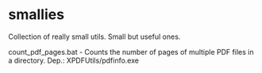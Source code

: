 # smallies
Collection of really small utils. Small but useful ones.

count_pdf_pages.bat - Counts the number of pages of multiple PDF files in a directory. Dep.: XPDFUtils/pdfinfo.exe
